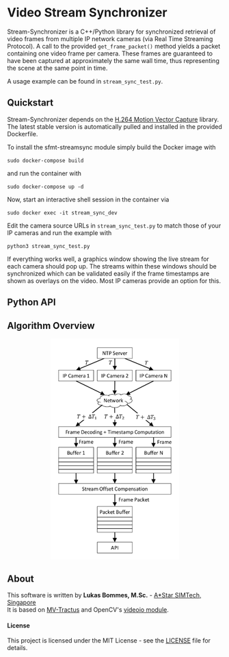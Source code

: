 # Video Stream Synchronizer

Stream-Synchronizer is a C++/Python library for synchronized retrieval of video frames from multiple IP network cameras (via Real Time Streaming Protocol). A call to the provided `get_frame_packet()` method yields a packet containing one video frame per camera. These frames are guaranteed to have been captured at approximately the same wall time, thus representing the scene at the same point in time.

A usage example can be found in `stream_sync_test.py`.

## Quickstart

Stream-Synchronizer depends on the [H.264 Motion Vector Capture](https://github.com/LukasBommes/sfmt-videocap) library. The latest stable version is automatically pulled and installed in the provided Dockerfile.

To install the sfmt-streamsync module simply build the Docker image with
```
sudo docker-compose build
```
and run the container with
```
sudo docker-compose up -d
```
Now, start an interactive shell session in the container via
```
sudo docker exec -it stream_sync_dev
```
Edit the camera source URLs in `stream_sync_test.py` to match those of your IP cameras and run the example with
```
python3 stream_sync_test.py
```
If everything works well, a graphics window showing the live stream for each camera should pop up. The streams within these windows should be synchronized which can be validated easily if the frame timestamps are shown as overlays on the video. Most IP cameras provide an option for this.


## Python API


## Algorithm Overview

<center>
<img src="framework.png" alt="stream_sync_framework" width="300"/>
</center>


## About

This software is written by **Lukas Bommes, M.Sc.** - [A*Star SIMTech, Singapore](https://www.a-star.edu.sg/simtech)<br>
It is based on [MV-Tractus](https://github.com/jishnujayakumar/MV-Tractus/tree/master/include) and OpenCV's [videoio module](https://github.com/opencv/opencv/tree/master/modules/videoio).


#### License

This project is licensed under the MIT License - see the [LICENSE](LICENSE) file for details.
